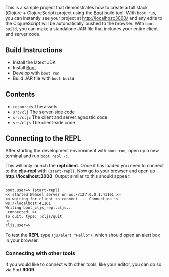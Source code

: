 This is a sample project that demonstrates how to create a full stack (Clojure + ClojureScript) project using the [Boot](http://boot-clj.com/) build tool. With `boot run`, you can instantly see your project at [http://localhost:3000/](http://localhost:3000/) and any edits to the ClojureScript will be automatically pushed to the browser. With `boot build`, you can make a standalone JAR file that includes your entire client and server code.

## Build Instructions

* Install the latest JDK
* Install [Boot](http://boot-clj.com/)
* Develop with `boot run`
* Build JAR file with `boot build`

## Contents

* `resources` The assets
* `src/clj` The server-side code
* `src/cljc` The client and server agnostic code
* `src/cljs` The client-side code

## Connecting to the REPL
After starting the development environment with `boot run`, open up a new terminal and run `boot repl -c`.

This will only launch the **repl client**.
Once it has loaded you need to connect to the **cljs-repl** with `(start-repl)`. Now go to your browser and open up **http://localhost:3000**.
Output similar to this should appear:
```

boot.user=> (start-repl)
<< started Weasel server on ws://127.0.0.1:41101 >>
<< waiting for client to connect ... Connection is ws://localhost:41101
Writing boot_cljs_repl.cljs...
 connected! >>
To quit, type: :cljs/quit
nil
cljs.user=>

```
To test the **REPL** type `(js/alert "Hello")`, which should open an alert box in your browser.

### Connecting with other tools
If you would like to connect with other tools, like your editor, you can do so via Port **9009**.
